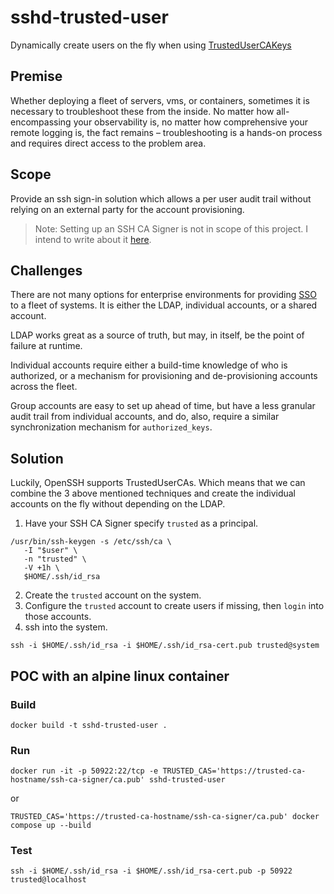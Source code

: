 # sshd-trusted-user
Dynamically create users on the fly when using [TrustedUserCAKeys](https://man.openbsd.org/sshd_config#TrustedUserCAKeys) 

## Premise
Whether deploying a fleet of servers, vms, or containers, sometimes it is necessary to troubleshoot these from the inside. No matter how all-encompassing your observability is, no matter how comprehensive your remote logging is, the fact remains – troubleshooting is a hands-on process and requires direct access to the problem area.  

## Scope
Provide an ssh sign-in solution which allows a per user audit trail without relying on an external party for the account provisioning.
> Note: Setting up an SSH CA Signer is not in scope of this project. I intend to write about it [here](https://github.com/maxfortun/ssh-ca-signer-oidc).

## Challenges
There are not many options for enterprise environments for providing [SSO](https://en.wikipedia.org/wiki/Single_sign-on) to a fleet of systems. It is either the LDAP, individual accounts, or a shared account.  

LDAP works great as a source of truth, but may, in itself, be the point of failure at runtime.  

Individual accounts require either a build-time knowledge of who is authorized, or a mechanism for provisioning and de-provisioning accounts across the fleet.  

Group accounts are easy to set up ahead of time, but have a less granular audit trail from individual accounts, and do, also, require a similar synchronization mechanism for `authorized_keys`.  

## Solution
Luckily, OpenSSH supports TrustedUserCAs. Which means that we can combine the 3 above mentioned techniques and create the individual accounts on the fly without depending on the LDAP.   

1. Have your SSH CA Signer specify `trusted` as a principal.
```
/usr/bin/ssh-keygen -s /etc/ssh/ca \
   -I "$user" \
   -n "trusted" \
   -V +1h \
   $HOME/.ssh/id_rsa
```
2. Create the `trusted` account on the system.
1. Configure the `trusted` account to create users if missing, then `login` into those accounts. 
1. ssh into the system.
```
ssh -i $HOME/.ssh/id_rsa -i $HOME/.ssh/id_rsa-cert.pub trusted@system
```

## POC with an alpine linux container
### Build
```
docker build -t sshd-trusted-user .
```

### Run
```
docker run -it -p 50922:22/tcp -e TRUSTED_CAS='https://trusted-ca-hostname/ssh-ca-signer/ca.pub' sshd-trusted-user
```

or

```
TRUSTED_CAS='https://trusted-ca-hostname/ssh-ca-signer/ca.pub' docker compose up --build
```

### Test
```
ssh -i $HOME/.ssh/id_rsa -i $HOME/.ssh/id_rsa-cert.pub -p 50922 trusted@localhost
```

